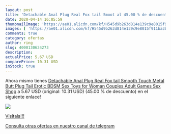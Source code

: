 ```yaml
---
layout: post
title: 'Detachable Anal Plug Real Fox tail Smoot al 45.00 % de descuento'
date: 2020-04-14 16:05:59
thumbnailImage: 'https://ae01.alicdn.com/kf/H545d9b263d814e139c9e8015f911ba3bB/Detachable-Anal-Plug-Real-Fox-tail-Smooth-Touch-Metal-Butt-Plug-Tail-Erotic-BDSM-Sex-Toys.jpg_350x350._SL200_.jpg'
images: [ 'https://ae01.alicdn.com/kf/H545d9b263d814e139c9e8015f911ba3bB/Detachable-Anal-Plug-Real-Fox-tail-Smooth-Touch-Metal-Butt-Plug-Tail-Erotic-BDSM-Sex-Toys.jpg_350x350._SL200_.jpg' ]
comments: true
category: ofertas
author: ring
slug: 4000130624273
description:
actualPrice: 5.67 USD
comparePrice: 10.31 USD
inStock: true
---
```


Ahora mismo tienes [Detachable Anal Plug Real Fox tail Smooth Touch Metal Butt Plug Tail Erotic BDSM Sex Toys for Woman Couples Adult Games Sex Shop](https://www.amazon.com/dp/4000130624273/?tag=redken08-20) a 5.67 USD (original: 10.31 USD) (45.00 %  de descuento) en el siguiente enlace!

[![](https://ae01.alicdn.com/kf/H545d9b263d814e139c9e8015f911ba3bB/Detachable-Anal-Plug-Real-Fox-tail-Smooth-Touch-Metal-Butt-Plug-Tail-Erotic-BDSM-Sex-Toys.jpg_350x350._SL200_.jpg)](https://www.amazon.com/dp/4000130624273/?tag=redken08-20)

[Visítala!!!](https://www.amazon.com/dp/4000130624273/?tag=redken08-20)

[Consulta otras ofertas en nuestro canal de telegram](https://t.me/s/ofertas25)

